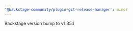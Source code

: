 ```yaml
---
'@backstage-community/plugin-git-release-manager': minor
---
```


Backstage version bump to v1.35.1
